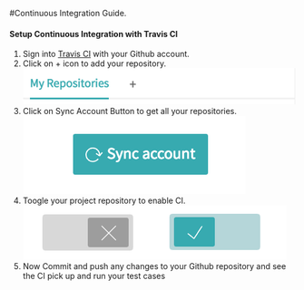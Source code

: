 
#Continuous Integration Guide.

#### Setup Continuous Integration with Travis CI

1. Sign into [Travis CI](https://travis-ci.org/) with your Github account.
2. Click on + icon to add your repository.
![](docs/images/travis_ci_add_repository.png)
3. Click on Sync Account Button to get all your repositories.
![](docs/images/ci_sync.png)
4. Toogle your project repository to enable CI.
![](docs/images/ci_toggle.png)
5. Now Commit and push any changes to your Github repository and see the CI pick up and run your test cases
